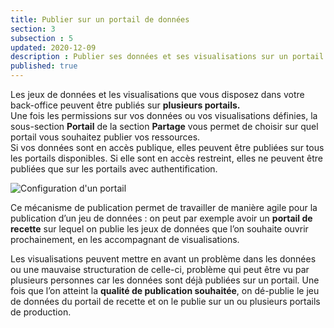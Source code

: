 ```yaml
---
title: Publier sur un portail de données
section: 3
subsection : 5
updated: 2020-12-09
description : Publier ses données et ses visualisations sur un portail de données
published: true
---
```


Les jeux de données et les visualisations que vous disposez dans votre back-office peuvent être publiés sur **plusieurs portails.**  
Une fois les permissions sur vos données ou vos visualisations définies, la sous-section **Portail** de la section **Partage** vous permet de choisir sur quel portail vous souhaitez publier vos ressources.  
Si vos données sont en accès publique, elles peuvent être publiées sur tous les portails disponibles. Si elle sont en accès restreint, elles ne peuvent être publiées que sur les portails avec authentification.


![Configuration d'un portail](./images/functional-presentation/portail-publication.jpg)


Ce mécanisme de publication permet de travailler de manière agile pour la publication d’un jeu de données : on peut par exemple avoir un **portail de recette** sur lequel on publie les jeux de données que l’on souhaite ouvrir prochainement, en les accompagnant de visualisations.

Les visualisations peuvent mettre en avant un problème dans les données ou une mauvaise structuration de celle-ci, problème qui peut être vu par plusieurs personnes car les données sont déjà publiées sur un portail. Une fois que l’on atteint la **qualité de publication souhaitée**, on dé-publie le jeu de données du portail de recette et on le publie sur un ou plusieurs portails de production.
